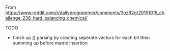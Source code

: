 From https://www.reddit.com/r/dailyprogrammer/comments/3oz82g/20151016_challenge_236_hard_balancing_chemical/



TODO

* finish up () parsing by creating seperate vectors for each bit then summing up before matrix insertion